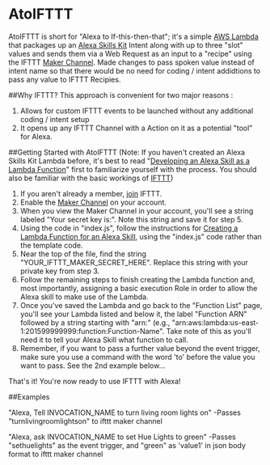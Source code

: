 # AtoIFTTT

AtoIFTTT is short for "Alexa to If-this-then-that"; it's a simple [AWS Lambda] that packages up an [Alexa Skills Kit] Intent along with up to three "slot" values and sends them via a Web Request as an input to a "recipe" using the IFTTT [Maker Channel]. Made changes to pass spoken value instead of intent name so that there would be no need for coding / intent addidtions to pass any value to IFTTT Recipies.

##Why IFTTT?
This approach is convenient for two major reasons :

1. Allows for custom IFTTT events to be launched without any additional coding / intent setup
2. It opens up any IFTTT Channel with a Action on it as a potential "tool" for Alexa. 

##Getting Started with AtoIFTTT
(Note: If you haven't created an Alexa Skills Kit Lambda before, it's best to read "[Developing an Alexa Skill as a Lambda Function]" first to familiarize yourself with the process. You should also be familiar with the basic workings of [IFTTT])

1. If you aren't already a member, [join] IFTTT.
2. Enable the [Maker Channel] on your account.
3. When you view the Maker Channel in your account, you'll see a string labeled "Your secret key is:".  Note this string and save it for step 5.
4. Using the code in "index.js", follow the instructions for [Creating a Lambda Function for an Alexa Skill], using the "index.js" code rather than the template code.
5. Near the top of the file, find the string "YOUR_IFTTT_MAKER_SECRET_HERE". Replace this string with your private key from step 3.
6. Follow the remaining steps to finish creating the Lambda function and, most importantly, assigning a basic execution Role in order to allow the Alexa skill to make use of the Lambda.
7. Once you've saved the Lambda and go back to the "Function List" page, you'll see your Lambda listed and below it, the label "Function ARN" followed by a string starting with "arn:" (e.g., "arn:aws:lambda:us-east-1:201599999999:function:Function-Name".  Take note of this as you'll need it to tell your Alexa Skill what function to call.
8. Remember, if you want to pass a further value beyond the event trigger, make sure you use a command with the word 'to' before the value you want to pass. See the 2nd example below...

That's it!  You're now ready to use IFTTT with Alexa!

##Examples

"Alexa, Tell INVOCATION_NAME to turn living room lights on"
    -Passes "turnlivingroomlightson" to ifttt maker channel
    
"Alexa, ask INVOCATION_NAME to set Hue Lights to green"
    -Passes "sethuelights" as the event trigger, and "green" as 'value1' in json body format to ifttt maker channel
    
[join]:https://ifttt.com/join
[AWS Lambda]:http://aws.amazon.com/lambda
[Alexa Skills Kit]:https://developer.amazon.com/public/solutions/alexa/alexa-skills-kit
[Maker Channel]:https://ifttt.com/maker
[Developing an Alexa Skill as a Lambda Function]:https://developer.amazon.com/public/solutions/alexa/alexa-skills-kit/docs/developing-an-alexa-skill-as-a-lambda-function
[IFTTT]:https://www.ifttt.com
[Creating a Lambda Function for an Alexa Skill]:https://developer.amazon.com/public/solutions/alexa/alexa-skills-kit/docs/developing-an-alexa-skill-as-a-lambda-function#Creating%20a%20Lambda%20Function%20for%20an%20Alexa%20Skill
[Phone Call Channel]:https://ifttt.com/phone_call
[SMS Channel]:https://ifttt.com/sms
[Alexa "FindMyPhoneIntent"]:https://ifttt.com/recipes/304080-alexa-findmyphoneintent
[Alexa "TextIntent"]:https://ifttt.com/recipes/304081-alexa-textintent
[Testing a Lambda Function with an Echo]:https://developer.amazon.com/public/solutions/alexa/alexa-skills-kit/docs/developing-an-alexa-skill-as-a-lambda-function#Testing%20a%20Lambda%20Function%20with%20an%20Echo


